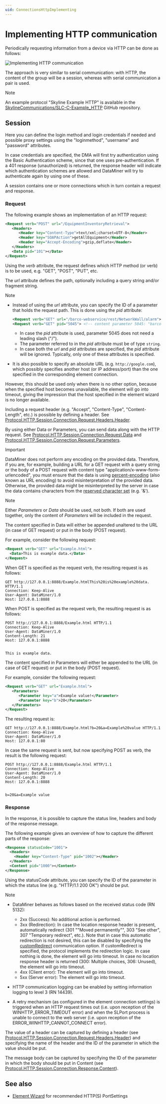 ```yaml
---
uid: ConnectionsHttpImplementing
---
```


# Implementing HTTP communication

Periodically requesting information from a device via HTTP can be done as follows:

![Implementing HTTP communication](~/develop/images/Connection_Types_-_HTTP_Session_Building_Blocks.svg)

The approach is very similar to serial communication: with HTTP, the content of the group will be a session, whereas with serial communication a pair is used.

> [!NOTE]
> An example protocol "Skyline Example HTTP" is available in the [SkylineCommunications/SLC-C-Example_HTTP](https://github.com/SkylineCommunications/SLC-C-Example_HTTP) GitHub repository.

## Session

Here you can define the login method and login credentials if needed and possible proxy settings using the "loginmethod", "username" and "password" attributes.

In case credentials are specified, the DMA will first try authentication using the Basic Authentication scheme, since that one uses pre-authentication. If a 401 response (unauthorized) is returned, the response header will indicate which authentication schemes are allowed and DataMiner will try to authenticate again by using one of these.

A session contains one or more connections which in turn contain a request and response.

### Request

The following example shows an implementation of an HTTP request:

```xml
<Request verb="POST" url="/EquipmentInventoryRetrieval">
   <Headers>
      <Header key="Content-Type">text/xml;charset=UTF-8</Header>
      <Header key="SOAPAction">getAllEquipment</Header>
      <Header key="Accept-Encoding">gzip,deflate</Header>
   </Headers>
   <Data pid="101"></Data>
</Request>
```

Using the *verb* attribute, the request defines which HTTP method (or verb) is to be used, e.g. "GET", "POST", "PUT", etc.

The *url* attribute defines the path, optionally including a query string and/or fragment string.

> [!NOTE]
>
> - Instead of using the *url* attribute, you can specify the ID of a parameter that holds the request path. This is done using the *pid* attribute:
>
>   ```xml
>   <Request verb="GET" url="/barco-webservice/rest/NetworkWall/alarm">
>   <Request verb="GET" pid="5045"> <!-- content parameter 5045: "barco-webservice/rest/NetworkWall/alarm" -->
>   ```
>
>   - In case the *pid* attribute is used, parameter 5045 does not need a leading slash ("/").
>   - The parameter referred to in the *pid* attribute must be of type `string`.
>   - In case both the *url* and *pid* attributes are specified, the *pid* attribute will be ignored. Typically, only one of these attributes is specified.
>
> - It is also possible to specify an absolute URL (e.g. `http://google.com`), which possibly specifies another host (or IP address/port) than the one specified in the corresponding element connection.

However, this should be used only when there is no other option, because when the specified host becomes unavailable, the element will go into timeout, giving the impression that the host specified in the element wizard is no longer available.

Including a request header (e.g. "Accept", "Content-Type", "Content-Length", etc.) is possible by defining a header. See [Protocol.HTTP.Session.Connection.Request.Headers.Header](xref:Protocol.HTTP.Session.Connection.Request.Headers.Header).

By using either Data or Parameters, you can send data along with the HTTP request. See [Protocol.HTTP.Session.Connection.Request.Data](xref:Protocol.HTTP.Session.Connection.Request.Data) and [Protocol.HTTP.Session.Connection.Request.Parameters](xref:Protocol.HTTP.Session.Connection.Request.Parameters).

> [!IMPORTANT]
> DataMiner does not perform any encoding on the provided data. Therefore, if you are, for example, building a URL for a GET request with a query string or the body of a POST request with content type "application/x-www-form-urlencoded", you must ensure that the data is using [percent-encoding](https://datatracker.ietf.org/doc/html/rfc3986#section-2.1) (also known as URL encoding) to avoid misinterpretation of the provided data. Otherwise, the provided data might be misinterpreted by the server in case the data contains characters from the [reserved character set](https://datatracker.ietf.org/doc/html/rfc3986#section-2.2) (e.g. '&amp;').

> [!NOTE]
> Either *Parameters* or *Data* should be used, not both. If both are used together, only the content of *Parameters* will be included in the request.

The content specified in Data will either be appended unaltered to the URL (in case of GET request) or put in the body (POST request).

For example, consider the following request:

```xml
<Request verb="GET" url="Example.html">
  <Data>This is example data.</Data>
</Request>
```

When GET is specified as the request verb, the resulting request is as follows:

```
GET http://127.0.0.1:8888/Example.htmlThis%20is%20example%20data. HTTP/1.1
Connection: Keep-Alive
User-Agent: DataMiner/1.0
Host: 127.0.0.1:8888
```

When POST is specified as the request verb, the resulting request is as follows:

```
POST http://127.0.0.1:8888/Example.html HTTP/1.1
Connection: Keep-Alive
User-Agent: DataMiner/1.0
Content-Length: 21
Host: 127.0.0.1:8888


This is example data.
```

The content specified in Parameters will either be appended to the URL (in case of GET request) or put in the body (POST request).

For example, consider the following request:

```xml
<Request verb="GET" url="Example.html">
   <Parameters>
      <Parameter key="a">Example value!</Parameter>
      <Parameter key="b">20</Parameter>
   </Parameters>
</Request>
```

The resulting request is:

```
GET http://127.0.0.1:8888/Example.html?b=20&a=Example%20value HTTP/1.1
Connection: Keep-Alive
User-Agent: DataMiner/1.0
Host: 127.0.0.1:80
```

In case the same request is sent, but now specifying POST as verb, the result is the following request:

```
POST http://127.0.0.1:8888/Example.html HTTP/1.1
Connection: Keep-Alive
User-Agent: DataMiner/1.0
Content-Length: 20
Host: 127.0.0.1:8888
 

b=20&a=Example value
```

### Response

In the response, it is possible to capture the status line, headers and body of the response message.

The following example gives an overview of how to capture the different parts of the response:

```xml
<Response statusCode="1001">
  <Headers>
    <Header key="Content-Type" pid="1002"></Header>
  </Headers>
  <Content pid="1000"></Content>
</Response>
```

Using the statusCode attribute, you can specify the ID of the parameter in which the status line (e.g. "HTTP/1.1 200 OK") should be put.

> [!NOTE]
>
> - DataMiner behaves as follows based on the received status code (RN 5132):
>
>   - 2xx (Success): No additional action is performed.
>   - 3xx (Redirection): In case the location response header is present, automatically redirect (301 ""Moved permanently"", 303 "See other", 307 "Temporary redirect", etc.). Note that in case this automatic redirection is not desired, this can be disabled by specifying the [customRedirect](xref:Protocol.Type-communicationOptions#customredirect) communication option. If customRedirect is specified, the protocol implements the redirection logic. In case nothing is done, the element will go into timeout. In case no location response header is returned (300: Multiple choices, 306: Unused), the element will go into timeout.
>   - 4xx (Client error): The element will go into timeout.
>   - 5xx (Server error): The element will go into timeout.
>
> - HTTP communication logging can be enabled by setting information logging to level 3 (RN 14439).
> - A retry mechanism (as configured in the element connection settings) is triggered when an HTTP request times out (i.e. upon reception of the WINHTTP_ERROR_TIMEOUT error) and when the SLPort process is unable to connect to the web server (i.e. upon reception of the ERROR_WINHTTP_CANNOT_CONNECT error).<!-- RN 13111 -->

The value of a header can be captured by defining a header (see [Protocol.HTTP.Session.Connection.Request.Headers.Header](xref:Protocol.HTTP.Session.Connection.Request.Headers.Header)) and specifying the name of the header and the ID of the parameter in which the value should be put.

The message body can be captured by specifying the ID of the parameter in which the body should be put in Content (see [Protocol.HTTP.Session.Connection.Response.Content](xref:Protocol.HTTP.Session.Connection.Response.Content)).

## See also

- [Element Wizard](xref:ConnectionsIntroduction#element-wizard) for recommended HTTP(S) PortSettings
